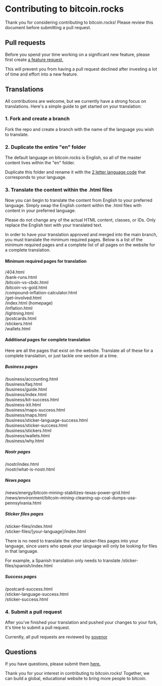 # Contributing to bitcoin.rocks
Thank you for considering contributing to bitcoin.rocks! Please review this document before submitting a pull request.

## Pull requests
Before you spend your time working on a significant new feature, please first create [a feature request.](https://github.com/sovenor/bitcoin-rocks/discussions/new?category=ideas)

This will prevent you from having a pull request declined after investing a lot of time and effort into a new feature.

## Translations
All contributions are welcome, but we currently have a strong focus on translations. Here's a simple guide to get started on your translation:

### 1. Fork and create a branch
Fork the repo and create a branch with the name of the language you wish to translate.

### 2. Duplicate the entire "en" folder
The default language on bitcoin.rocks is English, so all of the master content lives within the "en" folder.

Duplicate this folder and rename it with the [2 letter language code](https://en.wikipedia.org/wiki/List_of_ISO_639_language_codes) that corresponds to your language.

### 3. Translate the content within the .html files
Now you can begin to translate the content from English to your preferred language. Simply swap the English content within the .html files with content in your preferred language.

Please do not change any of the actual HTML content, classes, or IDs. Only replace the English text with your translated text.

In order to have your translation approved and merged into the main branch, you must translate the minimum required pages. Below is a list of the minimum required pages and a complete list of all pages on the website for a complete translation.

#### Minimum required pages for translation
/404.html  
/bank-runs.html  
/bitcoin-vs-cbdc.html  
/bitcoin-vs-gold.html  
/compound-inflation-calculator.html  
/get-involved.html  
/index.html (homepage)  
/inflation.html  
/lightning.html  
/postcards.html  
/stickers.html  
/wallets.html  

#### Additional pages for complete translation
Here are all the pages that exist on the website. Translate all of these for a complete translation, or just tackle one section at a time.

##### Business pages
/business/accounting.html  
/business/faq.html  
/business/guide.html  
/business/index.html  
/business/kit-success.html  
/business-kit.html  
/business/maps-success.html  
/business/maps.html  
/business/sticker-language-success.html  
/business/sticker-success.html  
/business/stickers.html  
/business/wallets.html  
/business/why.html  

##### Nostr pages
/nostr/index.html  
/nostr/what-is-nostr.html  

##### News pages
/news/energy/bitcoin-mining-stabilizes-texas-power-grid.html  
/news/environment/bitcoin-mining-cleaning-up-coal-dumps-usa-pennsylvania.html  

##### Sticker files pages
/sticker-files/index.html  
/sticker-files/[your-language]/index.html  

There is no need to translate the other sticker-files pages into your language, since users who speak your language will only be looking for files in that language.

For example, a Spanish translation only needs to translate /sticker-files/spanish/index.html

##### Success pages
/postcard-success.html  
/sticker-language-success.html  
/sticker-success.html  

### 4. Submit a pull request
After you've finished your translation and pushed your changes to your fork, it's time to submit a pull request.

Currently, all pull requests are reviewed by [sovenor](https://github.com/sovenor)

## Questions
If you have questions, please submit them [here.](https://github.com/sovenor/bitcoin-rocks/discussions/new?category=q-a)

Thank you for your interest in contributing to bitcoin.rocks! Together, we can build a global, educational website to bring more people to bitcoin.
